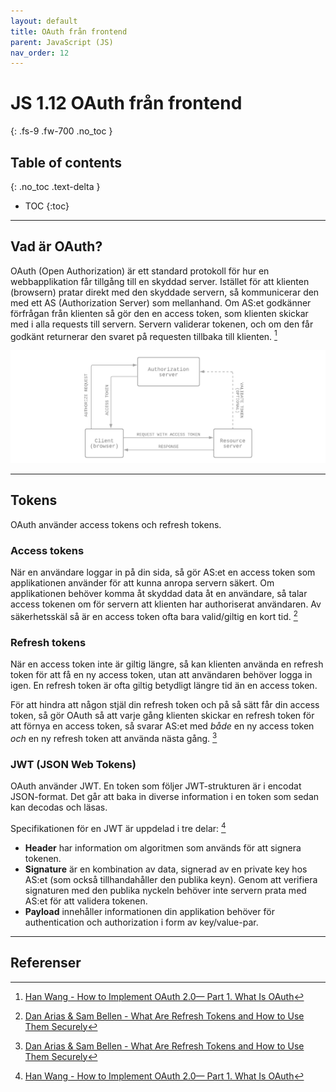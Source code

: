 ```yaml
---
layout: default
title: OAuth från frontend
parent: JavaScript (JS)
nav_order: 12
---
```


# JS 1.12 OAuth från frontend
{: .fs-9 .fw-700 .no_toc }

## Table of contents
{: .no_toc .text-delta }

- TOC
{:toc}

---

## Vad är OAuth?

OAuth (Open Authorization) är ett standard protokoll för hur en webbapplikation får tillgång till en skyddad server. Istället för att klienten (browsern) pratar direkt med den skyddade servern, så kommunicerar den med ett AS (Authorization Server) som mellanhand. Om AS:et godkänner förfrågan från klienten så gör den en access token, som klienten skickar med i alla requests till servern. Servern validerar tokenen, och om den får godkänt returnerar den svaret på requesten tillbaka till klienten. [^1]

![oauth-diagram](../assets/oauth.png)

---

## Tokens

OAuth använder access tokens och refresh tokens.

### Access tokens

När en användare loggar in på din sida, så gör AS:et en access token som applikationen använder för att kunna anropa servern säkert. Om applikationen behöver komma åt skyddad data åt en användare, så talar access tokenen om för servern att klienten har authoriserat användaren. Av säkerhetsskäl så är en access token ofta bara valid/giltig en kort tid. [^2]

### Refresh tokens

När en access token inte är giltig längre, så kan klienten använda en refresh token för att få en ny access token, utan att användaren behöver logga in igen. En refresh token är ofta giltig betydligt längre tid än en access token.

För att hindra att någon stjäl din refresh token och på så sätt får din access token, så gör OAuth så att varje gång klienten skickar en refresh token för att förnya en access token, så svarar AS:et med *både* en ny access token *och* en ny refresh token att använda nästa gång. [^2]

### JWT (JSON Web Tokens)

OAuth använder JWT. En token som följer JWT-strukturen är i encodat JSON-format. Det går att baka in diverse information i en token som sedan kan decodas och läsas.

Specifikationen för en JWT är uppdelad i tre delar: [^1]

- **Header** har information om algoritmen som används för att signera tokenen.
- **Signature** är en kombination av data, signerad av en private key hos AS:et (som också tillhandahåller den publika keyn). Genom att verifiera signaturen med den publika nyckeln behöver inte servern prata med AS:et för att validera tokenen.
- **Payload** innehåller informationen din applikation behöver för authentication och authorization i form av key/value-par.

---

## Referenser

[^1]: [Han Wang - How to Implement OAuth 2.0— Part 1. What Is OAuth](https://medium.com/@hwang74/how-to-implement-oauth-2-0-part-1-what-is-it-and-should-i-write-my-own-b47567cf1ee9)
[^2]: [Dan Arias & Sam Bellen - What Are Refresh Tokens and How to Use Them Securely](https://auth0.com/blog/refresh-tokens-what-are-they-and-when-to-use-them/)